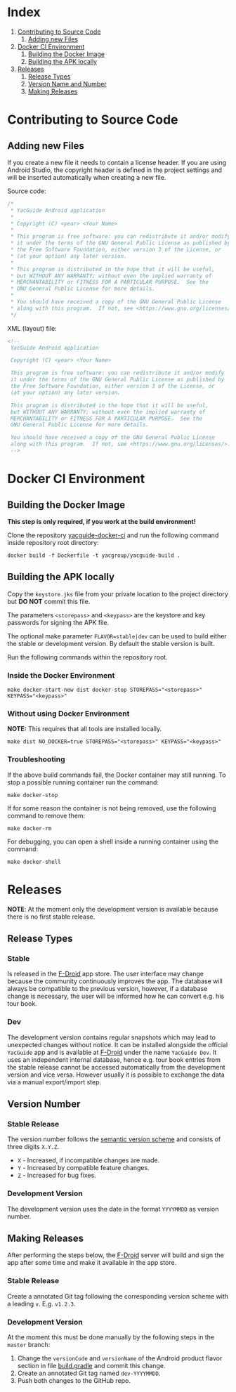 # Index

1. [Contributing to Source Code](#contributing-to-source-code)
   1. [Adding new Files](#adding-new-files)
2. [Docker CI Environment](#docker-ci-environment)
   1. [Building the Docker Image](#building-the-docker-image)
   2. [Building the APK locally](#building-the-apk-locally)
3. [Releases](#releases)
   1. [Release Types](#release-types)
   2. [Version Name and Number](#version-number)
   3. [Making Releases](#making-releases)


# Contributing to Source Code

## Adding new Files

If you create a new file it needs to contain a license header. If you
are using Android Studio, the copyright header is defined in the
project settings and will be inserted automatically when creating a
new file.

Source code:

```kotlin
/*
 * YacGuide Android application
 *
 * Copyright (C) <year> <Your Name>
 *
 * This program is free software: you can redistribute it and/or modify
 * it under the terms of the GNU General Public License as published by
 * the Free Software Foundation, either version 3 of the License, or
 * (at your option) any later version.
 *
 * This program is distributed in the hope that it will be useful,
 * but WITHOUT ANY WARRANTY; without even the implied warranty of
 * MERCHANTABILITY or FITNESS FOR A PARTICULAR PURPOSE.  See the
 * GNU General Public License for more details.
 *
 * You should have received a copy of the GNU General Public License
 * along with this program.  If not, see <https://www.gnu.org/licenses/>.
 */
```

XML (layout) file:
```xml
<!--
 YacGuide Android application

 Copyright (C) <year> <Your Name>

 This program is free software: you can redistribute it and/or modify
 it under the terms of the GNU General Public License as published by
 the Free Software Foundation, either version 3 of the License, or
 (at your option) any later version.

 This program is distributed in the hope that it will be useful,
 but WITHOUT ANY WARRANTY; without even the implied warranty of
 MERCHANTABILITY or FITNESS FOR A PARTICULAR PURPOSE.  See the
 GNU General Public License for more details.

 You should have received a copy of the GNU General Public License
 along with this program.  If not, see <https://www.gnu.org/licenses/>.
 -->
```

# Docker CI Environment

## Building the Docker Image

**This step is only required, if you work at the build environment!**

Clone the repository [yacguide-docker-ci] and run the following
command inside repository root directory:

```shell
docker build -f Dockerfile -t yacgroup/yacguide-build .
```

## Building the APK locally

Copy the `keystore.jks` file from your private location to
the project directory but **DO NOT** commit this file.

The parameters `<storepass>` and `<keypass>` are the keystore and key
passwords for signing the APK file.

The optional make parameter `FLAVOR=stable|dev` can be used to build
either the stable or development version. By default the stable
version is built.

Run the following commands within the repository root.

### Inside the Docker Environment

```shell
make docker-start-new dist docker-stop STOREPASS="<storepass>" KEYPASS="<keypass>"
```

### Without using Docker Environment

**NOTE:** This requires that all tools are installed locally.

```shell
make dist NO_DOCKER=true STOREPASS="<storepass>" KEYPASS="<keypass>"
```

### Troubleshooting

If the above build commands fail, the Docker container may still
running. To stop a possible running container run the command:

```shell
make docker-stop
```

If for some reason the container is not being removed, use the
following command to remove them:

```shell
make docker-rm
```

For debugging, you can open a shell inside a running container using
the command:

```shell
make docker-shell
```

# Releases

**NOTE**: At the moment only the development version is available
because there is no first stable release.

## Release Types

### Stable

Is released in the [F-Droid] app store. The user interface may change
because the community continuously improves the app. The database will
always be compatible to the previous version, however, if a database
change is necessary, the user will be informed how he can convert
e.g. his tour book.

### Dev

The development version contains regular snapshots which may lead to
unexpected changes without notice. It can be installed alongside the
official `YacGuide` app and is available at [F-Droid] under the name
`YacGuide Dev`. It uses an independent internal database, hence e.g.
tour book entries from the stable release cannot be accessed
automatically from the development version and vice versa. However
usually it is possible to exchange the data via a manual export/import
step.

## Version Number

### Stable Release

The version number follows the [semantic version scheme] and consists
of three digits `X.Y.Z`.

* `X` - Increased, if incompatible changes are made.
* `Y` - Increased by compatible feature changes.
* `Z` - Increased for bug fixes.

### Development Version

The development version uses the date in the format `YYYYMMDD` as
version number.

## Making Releases

After performing the steps below, the [F-Droid] server will build and
sign the app after some time and make it available in the app store.

### Stable Release

Create a annotated Git tag following the corresponding version scheme
with a leading `v`. E.g. `v1.2.3`.

### Development Version

At the moment this must be done manually by the following steps in the
`master` branch:

1. Change the `versionCode` and `versionName` of the Android product
   flavor section in file [build.gradle](app/build.gradle) and commit
   this change.
2. Create an annotated Git tag named `dev-YYYYMMDD`.
3. Push both changes to the GitHub repo.


[yacguide-docker-ci]: https://github.com/YacGroup/yacguide-docker-ci
[F-Droid]: https://f-droid.org
[semantic version scheme]: http://semver.org/
